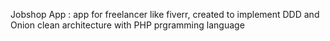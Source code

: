 Jobshop App : app for freelancer like fiverr, created to implement DDD and Onion clean architecture with PHP prgramming language
